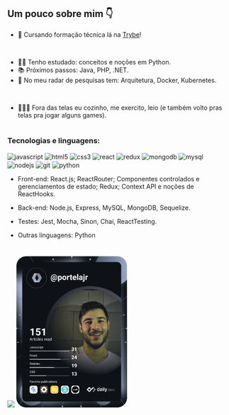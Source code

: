 ## Um pouco sobre mim 👇

- 🚩  Cursando formação técnica lá na <a href="https://www.betrybe.com/formacao-desenvolvimento-web">Trybe</a>!
<br>

- 👨‍💻  Tenho estudado: conceitos e noções em Python.
- 📚 Próximos passos: Java, PHP, .NET.
- 🧐  No meu radar de pesquisas tem:  Arquitetura, Docker, Kubernetes.

<br>

- 🧘‍🎮🍳 Fora das telas eu cozinho, me exercito, leio (e também volto pras telas pra jogar alguns games).


#

### Tecnologias e linguagens:

<div style="display: inline-block">
  <img align="center" alt="javascript" height="70" width="50" src="https://cdn.jsdelivr.net/gh/devicons/devicon/icons/javascript/javascript-original.svg" />
  <img align="center" alt="html5" height="70" width="50" src="https://cdn.jsdelivr.net/gh/devicons/devicon/icons/html5/html5-plain-wordmark.svg" />
  <img align="center" alt="css3" height="70" width="50" src="https://cdn.jsdelivr.net/gh/devicons/devicon/icons/css3/css3-plain-wordmark.svg" />
  <img align="center" alt="react" height="70" width="50" src="https://cdn.jsdelivr.net/gh/devicons/devicon/icons/react/react-original-wordmark.svg" />
  <img align="center" alt="redux" height="70" width="50" src="https://cdn.jsdelivr.net/gh/devicons/devicon/icons/redux/redux-original.svg" />
  <img align="center" alt="mongodb" height="70" width="50" src="https://cdn.jsdelivr.net/gh/devicons/devicon/icons/mongodb/mongodb-plain-wordmark.svg" />
  <img align="center" alt="mysql" height="70" width="50" src="https://cdn.jsdelivr.net/gh/devicons/devicon/icons/mysql/mysql-plain-wordmark.svg" />
  <img align="center" alt="nodejs" height="70" width="50" src="https://cdn.jsdelivr.net/gh/devicons/devicon/icons/nodejs/nodejs-plain-wordmark.svg" />
  <img align="center" alt="git" height="70" width="50" src="https://cdn.jsdelivr.net/gh/devicons/devicon/icons/git/git-plain-wordmark.svg" />
  <img align="center" alt="python" height="70" width="50" src="https://cdn.jsdelivr.net/gh/devicons/devicon/icons/python/python-original-wordmark.svg" />
</div>


- Front-end: React.js; ReactRouter; Componentes controlados e gerenciamentos de estado; Redux; Context API e noções de ReactHooks.

- Back-end: Node.js, Express, MySQL, MongoDB, Sequelize. 

- Testes: Jest, Mocha, Sinon, Chai, ReactTesting.

- Outras linguagens: Python
#

<div>
  <img height="180em" src="https://github-readme-stats.vercel.app/api?username=portelajr&include_all_commits=true&count_private=true&hide=stars" />
  <a href="https://daily.dev/"><img src="https://github.com/portelajr/portelajr/blob/main/devcard.svg" width="250" alt="portelajr DevCard"/></a>
</div>

#
